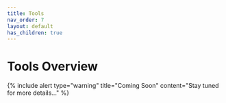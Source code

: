 ```yaml
---
title: Tools
nav_order: 7
layout: default
has_children: true
---
```


# Tools Overview

{% include alert type="warning" title="Coming Soon" content="Stay tuned for more details..." %}
